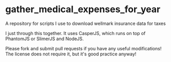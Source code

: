 # gather_medical_expenses_for_year
A repository for scripts I use to download wellmark insurance data for taxes

I just through this together.  It uses CasperJS, which runs on top of PhantomJS or SlimerJS and NodeJS.

Please fork and submit pull requests if you have any useful modifications!
The license does not require it, but it's good practice anyway!
